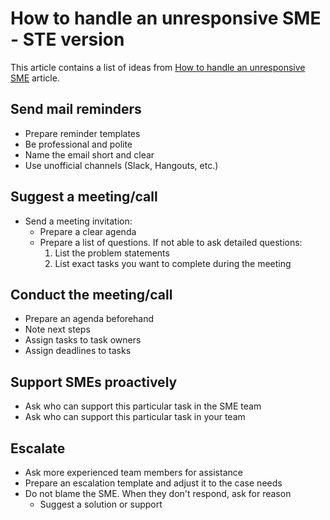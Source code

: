 # How to handle an unresponsive SME - STE version

This article contains a list of ideas from [How to handle an unresponsive SME](https://medium.com/technical-writing-is-easy/how-to-handle-an-unresponsive-sme-2a5f17953b95) article.

## Send **mail reminders**
- Prepare reminder templates
- Be professional and polite
- Name the email short and clear
- Use unofficial channels (Slack, Hangouts, etc.)

## Suggest a **meeting/call**
- Send a meeting invitation:
    - Prepare a clear agenda
    - Prepare a list of questions. If not able to ask detailed questions:
      1. List the problem statements
      2. List exact tasks you want to complete during the meeting

## Conduct the **meeting/call**
- Prepare an agenda beforehand
- Note next steps
- Assign tasks to task owners
- Assign deadlines to tasks

## **Support** SMEs proactively
- Ask who can support this particular task in the SME team
- Ask who can support this particular task in your team

## **Escalate**
- Ask more experienced team members for assistance
- Prepare an escalation template and adjust it to the case needs
- Do not blame the SME. When they don't respond, ask for reason
  - Suggest a solution or support